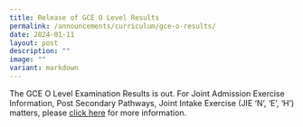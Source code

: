 ```yaml
---
title: Release of GCE O Level Results
permalink: /announcements/curriculum/gce-o-results/
date: 2024-01-11
layout: post
description: ""
image: ""
variant: markdown
---
```

The GCE O Level Examination Results is out. For Joint Admission Exercise Information,
Post Secondary Pathways, 
Joint Intake Exercise (JIE ‘N’, ‘E’, ‘H’) matters, please [click here](https://go.gov.sg/gss-gce-o) for more information.
